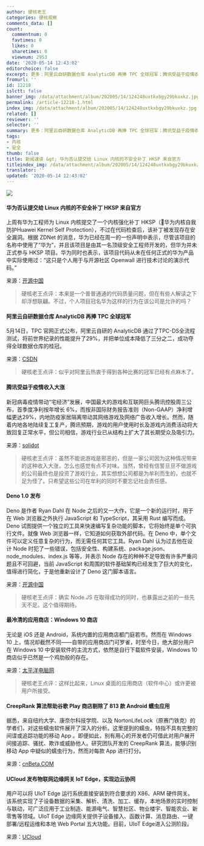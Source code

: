 ```yaml
---
author: 硬核老王
categories: 硬核观察
comments_data: []
count:
  commentnum: 0
  favtimes: 0
  likes: 0
  sharetimes: 0
  viewnum: 2953
date: '2020-05-14 12:43:02'
editorchoice: false
excerpt: 更多：阿里云自研数据仓库 AnalyticDB 再捧 TPC 全球冠军；腾讯受益于疫情收入大涨
fromurl: ''
id: 12218
islctt: false
banner_img: /data/attachment/album/202005/14/124248uxtkxbgy29bkuxkz.jpg
permalink: /article-12218-1.html
index_img: /data/attachment/album/202005/14/124248uxtkxbgy29bkuxkz.jpg
related: []
reviewer: ''
selector: ''
summary: 更多：阿里云自研数据仓库 AnalyticDB 再捧 TPC 全球冠军；腾讯受益于疫情收入大涨
tags:
- 内核
- 安全
thumb: false
title: 新闻速读 &gt; 华为否认提交给 Linux 内核的不安全补丁 HKSP 来自官方
titleindex_img: /data/attachment/album/202005/14/124248uxtkxbgy29bkuxkz.jpg
translator: ''
updated: '2020-05-14 12:43:02'
---
```


![](/data/attachment/album/202005/14/124248uxtkxbgy29bkuxkz.jpg)


#### 华为否认提交给 Linux 内核的不安全补丁 HKSP 来自官方


上周有华为工程师为 Linux 内核提交了一个内核强化补丁 HKSP（华为内核自我防护Huawei Kernel Self Protection），不过在代码检查后，该补丁被发现存在安全漏洞。根据 ZDNet 的消息，华为已经在周一的一份声明中表示，尽管该项目的名称中使用了“华为”，并且该项目是由其一名顶级安全工程师开发的，但华为并未正式参与 HKSP 项目。华为同时也表示，该项目代码从未在任何正式的华为产品中实际使用过：“这只是个人用于与开源社区 Openwall 进行技术讨论的演示代码。”


来源：[开源中国](https://www.oschina.net/news/115632/huawei-denies-involvement-in-buggy-linux-kernel-patch-proposal?tdsourcetag=s_pctim_aiomsg)



> 
> 硬核老王点评：本来是一个普普通通的代码质量问题，但在有些人解读之下却浮想联翩。不过，个人项目冠名华为这样的行为在该公司是允许的吗？
> 
> 
> 


#### 阿里云自研数据仓库 AnalyticDB 再捧 TPC 全球冠军


5月14日，TPC 官网正式公布，阿里云自研的 AnalyticDB 通过了TPC-DS全流程测试，将前世界纪录的性能提升了29%，并把单位成本降低了三分之二，成功夺得全球数据仓库的桂冠。


来源：[CSDN](https://mp.weixin.qq.com/s/rpZ8gbEw-Ak9_7Sc2eQShg)



> 
> 硬核老王点评：似乎对阿里云热衷于得到各种比赛的冠军已经有点麻木了。
> 
> 
> 


#### 腾讯受益于疫情收入大涨


新冠病毒疫情带动“宅经济”发展，中国最大的游戏和互联网巨头腾讯控股周三公布，首季度净利按年增长 6%，而按非国际财务报告准则（Non-GAAP）净利增幅更达29%，内地防疫家居隔离带动其网络游戏及网络广告收入增长。然而，随着内地各地陆续复工复产，腾讯预期，游戏的用户使用时长及游戏内消费活动将大致回复正常水平，但公司相信，游戏行业已从结构上扩大了其长期受众及吸引力。


来源：[solidot](https://www.solidot.org/story?sid=64354)



> 
> 硬核老王点评：虽然不能说游戏是邪恶的，但是一家公司因为这种情况带来的这种收入大涨，怎么也感觉有点不对味。当然，曾经有信誓旦旦不做游戏的公司最终也是投资了游戏行业，其实想想公司都是为牟利而生的，也就不足为怪了。只希望这些公司在牟利的同时不要忘记社会责任感。
> 
> 
> 


#### Deno 1.0 发布


Deno 是作者 Ryan Dahl 在 Node 之后的又一大作，它是一个新的运行时，用于在 Web 浏览器之外执行 JavaScript 和 TypeScript，其采用 Rust 编写而成。Deno 试图提供一个独立的工具来快速编写复杂功能的脚本，它将始终是单个可执行文件。就像 Web 浏览器一样，它知道如何获取外部代码。在 Deno 中，单个文件可以定义任意复杂的行为，而无需任何其它工具。Ryan Dahl 认为过去他在设计 Node 时犯了一些错误，包括安全性、构建系统、package.json、node\_modules、index.js 等等，并表示 Node 存在的种种不足导致有许多严重问题且不可回避，当前 JavaScript 和周围的软件基础架构已经发生了巨大的变化，值得进行简化，于是他重新设计了 Deno 这门脚本语言。


来源：[开源中国](https://www.oschina.net/news/115625/deno-1-0-released)



> 
> 硬核老王点评：确实 Node.JS 在取得成功的同时，也暴露出之前的一些先天不足。这个值得期待。
> 
> 
> 


#### 最冷清的应用商店：Windows 10 商店


无论是 iOS 还是 Android，系统内置的应用商店都门庭若市。然而在 Windows 10 上，情况却截然不同——自带的应用商店门可罗雀，时至今日，绝大部分用户在 Windows 10 中安装软件的主流方式，依然是自行下载软件安装，Windows 10 商店似乎已然是一个鸡肋般的存在。


来源：[太平洋电脑网](https://www.cnbeta.com/articles/tech/978733.htm)



> 
> 硬核老王点评：这样比起来，Linux 桌面的应用商店（软件中心）或许更被用户所接受。
> 
> 
> 


#### CreepRank 算法帮助谷歌 Play 商店剔除了 813 款 Android 蠕虫应用


据悉，来自纽约大学、康奈尔科技学院、以及 NortonLifeLock（原赛门铁克）的学者们，对这些蠕虫软件展开了深入的分析。这里提到的蠕虫，特指不具有完整的间谍或追踪功能的移动 App 。即便如此，别有用心的开发者仍可借此对用户展开间接追踪、骚扰、欺诈或威胁他人。研究团队开发的 CreepRank 算法，能够识别移动 App 中疑似的蠕虫行为，然而对每款 App 进行打分。


来源：[cnBeta.COM](https://www.cnbeta.com/articles/tech/978495.htm)


#### UCloud 发布物联网边缘网关 IoT Edge，实现边云协同


用户可以将 UIoT Edge 运行系统直接安装到符合要求的 X86、ARM 硬件网关。该系统实现了子设备数据的采集、解析、清洗、加工、缓存，本地场景的实时控制与联动，可广泛应用于工业制造、能源电气、智慧社区、物业楼宇、智能农业、新零售等领域。UIoT Edge 边缘网关提供子设备接入、函数计算、消息路由、一键部署/远程运维和本地 Web Portal 五大功能。目前，UIoT Edge进入公测阶段。


来源：[UCloud](https://mp.weixin.qq.com/s/B6JNQvkyOca25o1V6hIMHQ)